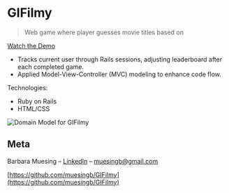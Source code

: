 # GIFilmy
> Web game where player guesses movie titles based on 

[Watch the Demo](https://www.youtube.com/watch?v=tpbo1VQkkiE&feature=youtu.be)

<ul>
  <li />Tracks current user through Rails sessions, adjusting leaderboard after each completed game.<br>
  <li />Applied Model-View-Controller (MVC) modeling to enhance code flow.<br>
</ul>

Technologies:
<ul>
  <li />Ruby on Rails
  <li />HTML/CSS
</ul>

![Domain Model for GIFilmy](https://i.imgur.com/F4Whvl4.png)

## Meta

Barbara Muesing – [LinkedIn](https://www.linkedin.com/in/barbara-muesing) – muesingb@gmail.com

[https://github.com/muesingb/GIFilmy](https://github.com/muesingb/GIFilmy)
